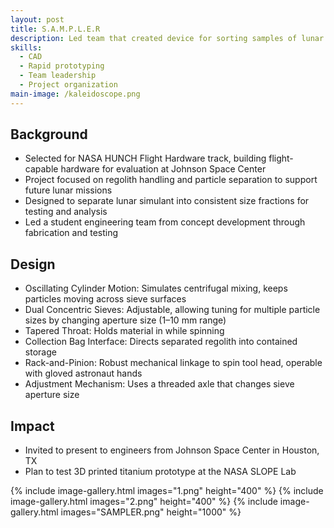 ```yaml
---
layout: post
title: S.A.M.P.L.E.R
description: Led team that created device for sorting samples of lunar regolith.
skills: 
  - CAD
  - Rapid prototyping
  - Team leadership
  - Project organization
main-image: /kaleidoscope.png
---
```


## Background

- Selected for NASA HUNCH Flight Hardware track, building flight-capable hardware for evaluation at Johnson Space Center
- Project focused on regolith handling and particle separation to support future lunar missions
- Designed to separate lunar simulant into consistent size fractions for testing and analysis
- Led a student engineering team from concept development through fabrication and testing

## Design

- Oscillating Cylinder Motion: Simulates centrifugal mixing, keeps particles moving across sieve surfaces
- Dual Concentric Sieves: Adjustable, allowing tuning for multiple particle sizes by changing aperture size (1–10 mm range)
- Tapered Throat: Holds material in while spinning
- Collection Bag Interface: Directs separated regolith into contained storage
- Rack-and-Pinion: Robust mechanical linkage to spin tool head, operable with gloved astronaut hands
- Adjustment Mechanism: Uses a threaded axle that changes sieve aperture size

## Impact

- Invited to present to engineers from Johnson Space Center in Houston, TX
- Plan to test 3D printed titanium prototype at the NASA SLOPE Lab


{% include image-gallery.html images="1.png" height="400" %}
{% include image-gallery.html images="2.png" height="400" %}
{% include image-gallery.html images="SAMPLER.png" height="1000" %}


